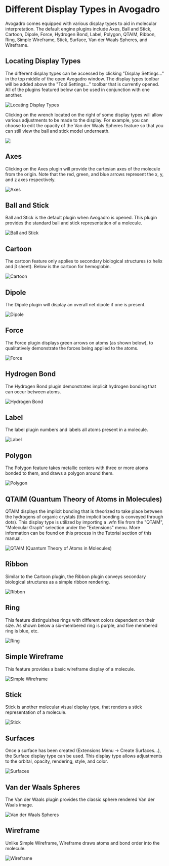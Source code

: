 ---
---
# Different Display Types in Avogadro

Avogadro comes equipped with various display types to aid in molecular interpretation. The default engine plugins include Axes, Ball and Stick, Cartoon, Dipole, Force, Hydrogen Bond, Label, Polygon, QTAIM, Ribbon, Ring, Simple Wireframe, Stick, Surface, Van der Waals Spheres, and Wireframe.

## Locating Display Types

The different display types can be accessed by clicking "Display Settings..." in the top middle of the open Avogadro window. The display types toolbar will be added above the "Tool Settings..." toolbar that is currently opened. All of the plugins featured below can be used in conjunction with one another.

![Locating Display Types][1]

[1]: images/1-display-types/locating-display-types.png

Clicking on the wrench located on the right of some display types will allow various adjustments to be made to the display. For example, you can choose to edit the opacity of the Van der Waals Spheres feature so that you can still view the ball and stick model underneath.

![][2]

[2]: images/1-display-types/2605cdc6-ab67-4e3b-9222-28bb0c0f7f7d.png

## Axes

Clicking on the Axes plugin will provide the cartesian axes of the molecule from the origin. Note that the red, green, and blue arrows represent the x, y, and z axes respectively.

![Axes][3]

[3]: images/1-display-types/axes.png

## Ball and Stick

Ball and Stick is the default plugin when Avogadro is opened. This plugin provides the standard ball and stick representation of a molecule.

![Ball and Stick][4]

[4]: images/1-display-types/ball-and-stick.png

## Cartoon

The cartoon feature only applies to secondary biological structures (α helix and β sheet). Below is the cartoon for hemoglobin.

![Cartoon][5]

[5]: images/1-display-types/cartoon.png

## Dipole

The Dipole plugin will display an overall net dipole if one is present.

![Dipole][6]

[6]: images/1-display-types/dipole.png

## Force

The Force plugin displays green arrows on atoms (as shown below), to qualitatively demonstrate the forces being applied to the atoms.

![Force][7]

[7]: images/1-display-types/force.png

## Hydrogen Bond

The Hydrogen Bond plugin demonstrates implicit hydrogen bonding that can occur between atoms. 

![Hydrogen Bond][8]

[8]: images/1-display-types/hydrogen-bond.png

## Label

The label plugin numbers and labels all atoms present in a molecule.

![Label][9]

[9]: images/1-display-types/label.png

## Polygon

The Polygon feature takes metallic centers with three or more atoms bonded to them, and draws a polygon around them.

![Polygon][10]

[10]: images/1-display-types/polygon.png

## QTAIM (Quantum Theory of Atoms in Molecules)

QTAIM displays the implicit bonding that is theorized to take place between the hydrogens of organic crystals (the implicit bonding is conveyed through dots). This display type is utilized by importing a .wfn file from the "QTAIM", "Molecular Graph" selection under the "Extensions" menu. More information can be found on this process in the Tutorial section of this manual.

![QTAIM (Quantum Theory of Atoms in Molecules)][11]

[11]: images/1-display-types/qtaim--quantum-theory-of-atoms-in-molecules-.png

## Ribbon

Similar to the Cartoon plugin, the Ribbon plugin conveys secondary biological structures as a simple ribbon rendering.

![Ribbon][12]

[12]: images/1-display-types/ribbon.png

## Ring

This feature distinguishes rings with different colors dependent on their size. As shown below a six-membered ring is purple, and five membered ring is blue, etc.

![Ring][13]

[13]: images/1-display-types/ring.png

## Simple Wireframe

This feature provides a basic wireframe display of a molecule.

![Simple Wireframe][14]

[14]: images/1-display-types/simple-wireframe.png

## Stick

Stick is another molecular visual display type, that renders a stick representation of a molecule.

![Stick][15]

[15]: images/1-display-types/stick.png

## Surfaces

Once a surface has been created (Extensions Menu -> Create Surfaces...), the Surface display type can be used. This display type allows adjustments to the orbital, opacity, rendering, style, and color.

![Surfaces][16]

[16]: images/1-display-types/surfaces.png

## Van der Waals Spheres

The Van der Waals plugin provides the classic sphere rendered Van der Waals image. 

![Van der Waals Spheres][17]

[17]: images/1-display-types/van-der-waals-spheres.png

## Wireframe

Unlike Simple Wireframe, Wireframe draws atoms and bond order into the molecule.

![Wireframe][18]

[18]: images/1-display-types/wireframe.png